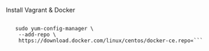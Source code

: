 Install Vagrant & Docker


```sudo yum install -y yum-utils
   
   sudo yum-config-manager \
    --add-repo \
    https://download.docker.com/linux/centos/docker-ce.repo«```
